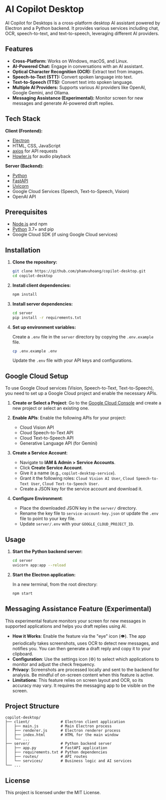 # AI Copilot Desktop

AI Copilot for Desktops is a cross-platform desktop AI assistant powered by Electron and a Python backend. It provides various services including chat, OCR, speech-to-text, and text-to-speech, leveraging different AI providers.

## Features

-   **Cross-Platform:** Works on Windows, macOS, and Linux.
-   **AI-Powered Chat:** Engage in conversations with an AI assistant.
-   **Optical Character Recognition (OCR):** Extract text from images.
-   **Speech-to-Text (STT):** Convert spoken language into text.
-   **Text-to-Speech (TTS):** Convert text into spoken language.
-   **Multiple AI Providers:** Supports various AI providers like OpenAI, Google Gemini, and Ollama.
-   **Messaging Assistance (Experimental):** Monitor screen for new messages and generate AI-powered draft replies.

## Tech Stack

**Client (Frontend):**

-   [Electron](https://www.electronjs.org/)
-   HTML, CSS, JavaScript
-   [axios](https://axios-http.com/) for API requests
-   [Howler.js](https://howlerjs.com/) for audio playback

**Server (Backend):**

-   [Python](https://www.python.org/)
-   [FastAPI](https://fastapi.tiangolo.com/)
-   [Uvicorn](https://www.uvicorn.org/)
-   Google Cloud Services (Speech, Text-to-Speech, Vision)
-   OpenAI API

## Prerequisites

-   [Node.js](https://nodejs.org/) and npm
-   [Python](https://www.python.org/downloads/) 3.7+ and pip
-   Google Cloud SDK (if using Google Cloud services)

## Installation

1.  **Clone the repository:**

    ```bash
    git clone https://github.com/phamvuhoang/copilot-desktop.git
    cd copilot-desktop
    ```

2.  **Install client dependencies:**

    ```bash
    npm install
    ```

3.  **Install server dependencies:**

    ```bash
    cd server
    pip install -r requirements.txt
    ```

4.  **Set up environment variables:**

    Create a `.env` file in the `server` directory by copying the `.env.example` file.

    ```bash
    cp .env.example .env
    ```

    Update the `.env` file with your API keys and configurations.

## Google Cloud Setup

To use Google Cloud services (Vision, Speech-to-Text, Text-to-Speech), you need to set up a Google Cloud project and enable the necessary APIs.

1.  **Create or Select a Project**: Go to the [Google Cloud Console](https://console.cloud.google.com/) and create a new project or select an existing one.

2.  **Enable APIs**: Enable the following APIs for your project:
    *   Cloud Vision API
    *   Cloud Speech-to-Text API
    *   Cloud Text-to-Speech API
    *   Generative Language API (for Gemini)

3.  **Create a Service Account**:
    *   Navigate to **IAM & Admin > Service Accounts**.
    *   Click **Create Service Account**.
    *   Give it a name (e.g., `copilot-desktop-service`).
    *   Grant it the following roles: `Cloud Vision AI User`, `Cloud Speech-to-Text User`, `Cloud Text-to-Speech User`.
    *   Create a JSON key for the service account and download it.

4.  **Configure Environment**:
    *   Place the downloaded JSON key in the `server/` directory.
    *   Rename the key file to `service-account-key.json` or update the `.env` file to point to your key file.
    *   Update `server/.env` with your `GOOGLE_CLOUD_PROJECT_ID`.

## Usage

1.  **Start the Python backend server:**

    ```bash
    cd server
    uvicorn app:app --reload
    ```

2.  **Start the Electron application:**

    In a new terminal, from the root directory:

    ```bash
    npm start
    ```

## Messaging Assistance Feature (Experimental)

This experimental feature monitors your screen for new messages in supported applications and helps you draft replies using AI.

-   **How it Works**: Enable the feature via the "eye" icon (👁️). The app periodically takes screenshots, uses OCR to detect new messages, and notifies you. You can then generate a draft reply and copy it to your clipboard.
-   **Configuration**: Use the settings icon (⚙️) to select which applications to monitor and adjust the check frequency.
-   **Privacy**: Screenshots are processed locally and sent to the backend for analysis. Be mindful of on-screen content when this feature is active.
-   **Limitations**: This feature relies on screen layout and OCR, so its accuracy may vary. It requires the messaging app to be visible on the screen.

## Project Structure

```
copilot-desktop/
├── client/              # Electron client application
│   ├── main.js          # Main Electron process
│   ├── renderer.js      # Electron renderer process
│   ├── index.html       # HTML for the main window
│   └── ...
├── server/              # Python backend server
│   ├── app.py           # FastAPI application
│   ├── requirements.txt # Python dependencies
│   ├── routes/          # API routes
│   └── services/        # Business logic and AI services
└── ...
```

## License

This project is licensed under the MIT License.
